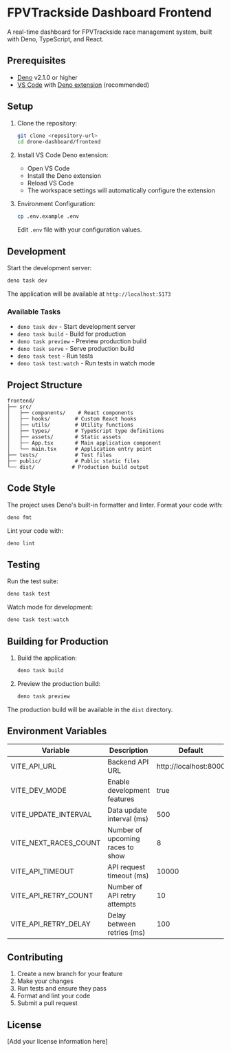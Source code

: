 # FPVTrackside Dashboard Frontend

A real-time dashboard for FPVTrackside race management system, built with Deno, TypeScript, and React.

## Prerequisites

- [Deno](https://deno.land/#installation) v2.1.0 or higher
- [VS Code](https://code.visualstudio.com/) with [Deno extension](https://marketplace.visualstudio.com/items?itemName=denoland.vscode-deno)
  (recommended)

## Setup

1. Clone the repository:
   ```bash
   git clone <repository-url>
   cd drone-dashboard/frontend
   ```

2. Install VS Code Deno extension:
   - Open VS Code
   - Install the Deno extension
   - Reload VS Code
   - The workspace settings will automatically configure the extension

3. Environment Configuration:
   ```bash
   cp .env.example .env
   ```
   Edit `.env` file with your configuration values.

## Development

Start the development server:

```bash
deno task dev
```

The application will be available at `http://localhost:5173`

### Available Tasks

- `deno task dev` - Start development server
- `deno task build` - Build for production
- `deno task preview` - Preview production build
- `deno task serve` - Serve production build
- `deno task test` - Run tests
- `deno task test:watch` - Run tests in watch mode

## Project Structure

```
frontend/
├── src/
│   ├── components/    # React components
│   ├── hooks/        # Custom React hooks
│   ├── utils/        # Utility functions
│   ├── types/        # TypeScript type definitions
│   ├── assets/       # Static assets
│   ├── App.tsx       # Main application component
│   └── main.tsx      # Application entry point
├── tests/            # Test files
├── public/           # Public static files
└── dist/            # Production build output
```

## Code Style

The project uses Deno's built-in formatter and linter. Format your code with:

```bash
deno fmt
```

Lint your code with:

```bash
deno lint
```

## Testing

Run the test suite:

```bash
deno task test
```

Watch mode for development:

```bash
deno task test:watch
```

## Building for Production

1. Build the application:
   ```bash
   deno task build
   ```

2. Preview the production build:
   ```bash
   deno task preview
   ```

The production build will be available in the `dist` directory.

## Environment Variables

| Variable              | Description                      | Default               |
| --------------------- | -------------------------------- | --------------------- |
| VITE_API_URL          | Backend API URL                  | http://localhost:8000 |
| VITE_DEV_MODE         | Enable development features      | true                  |
| VITE_UPDATE_INTERVAL  | Data update interval (ms)        | 500                   |
| VITE_NEXT_RACES_COUNT | Number of upcoming races to show | 8                     |
| VITE_API_TIMEOUT      | API request timeout (ms)         | 10000                 |
| VITE_API_RETRY_COUNT  | Number of API retry attempts     | 10                    |
| VITE_API_RETRY_DELAY  | Delay between retries (ms)       | 100                   |

## Contributing

1. Create a new branch for your feature
2. Make your changes
3. Run tests and ensure they pass
4. Format and lint your code
5. Submit a pull request

## License

[Add your license information here]

